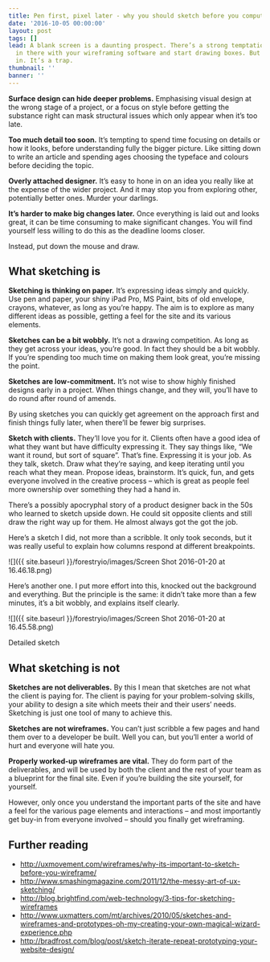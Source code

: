 ```yaml
---
title: Pen first, pixel later - why you should sketch before you computer
date: '2016-10-05 00:00:00'
layout: post
tags: []
lead: A blank screen is a daunting prospect. There’s a strong temptation to get right
  in there with your wireframing software and start drawing boxes. But don’t give
  in. It’s a trap.
thumbnail: ''
banner: ''
---
```

**Surface design can hide deeper problems.** Emphasising visual design at the wrong stage of a project, or a focus on style before getting the substance right can mask structural issues which only appear when it’s too late.

**Too much detail too soon.** It’s tempting to spend time focusing on details or how it looks, before understanding fully the bigger picture. Like sitting down to write an article and spending ages choosing the typeface and colours before deciding the topic.

**Overly attached designer.** It’s easy to hone in on an idea you really like at the expense of the wider project. And it may stop you from exploring other, potentially better ones. Murder your darlings.

**It’s harder to make big changes later.** Once everything is laid out and looks great, it can be time consuming to make significant changes. You will find yourself less willing to do this as the deadline looms closer.

Instead, put down the mouse and draw.

## What sketching is

**Sketching is thinking on paper.** It’s expressing ideas simply and quickly. Use pen and paper, your shiny iPad Pro, MS Paint, bits of old envelope, crayons, whatever, as long as you’re happy. The aim is to explore as many different ideas as possible, getting a feel for the site and its various elements.

**Sketches can be a bit wobbly.** It’s not a drawing competition. As long as they get across your ideas, you’re good. In fact they should be a bit wobbly. If you’re spending too much time on making them look great, you’re missing the point.

**Sketches are low-commitment.** It’s not wise to show highly finished designs early in a project. When things change, and they will, you’ll have to do round after round of amends.

By using sketches you can quickly get agreement on the approach first and finish things fully later, when there’ll be fewer big surprises.

**Sketch with clients.** They’ll love you for it. Clients often have a good idea of what they want but have difficulty expressing it. They say things like, “We want it round, but sort of square”. That’s fine. Expressing it is your job. As they talk, sketch. Draw what they’re saying, and keep iterating until you reach what they mean. Propose ideas, brainstorm. It’s quick, fun, and gets everyone involved in the creative process – which is great as people feel more ownership over something they had a hand in.

There’s a possibly apocryphal story of a product designer back in the 50s who learned to sketch upside down. He could sit opposite clients and still draw the right way up for them. He almost always got the got the job.

Here’s a sketch I did, not more than a scribble. It only took seconds, but it was really useful to explain how columns respond at different breakpoints.

![]({{ site.baseurl }}/forestryio/images/Screen Shot 2016-01-20 at 16.46.18.png)

Here’s another one. I put more effort into this, knocked out the background and everything. But the principle is the same: it didn’t take more than a few minutes, it’s a bit wobbly, and explains itself clearly.

![]({{ site.baseurl }}/forestryio/images/Screen Shot 2016-01-20 at 16.45.58.png)

Detailed sketch

## What sketching is not

**Sketches are not deliverables.** By this I mean that sketches are not what the client is paying for. The client is paying for your problem-solving skills, your ability to design a site which meets their and their users’ needs. Sketching is just one tool of many to achieve this.
 
**Sketches are not wireframes.** You can’t just scribble a few pages and hand them over to a developer be built. Well you can, but you’ll enter a world of hurt and everyone will hate you.

**Properly worked-up wireframes are vital.** They do form part of the deliverables, and will be used by both the client and the rest of your team as a blueprint for the final site. Even if you’re building the site yourself, for yourself.

However, only once you understand the important parts of the site and have a feel for the various page elements and interactions – and most importantly get buy-in from everyone involved – should you finally get wireframing.

## Further reading

- http://uxmovement.com/wireframes/why-its-important-to-sketch-before-you-wireframe/
- http://www.smashingmagazine.com/2011/12/the-messy-art-of-ux-sketching/
- http://blog.brightfind.com/web-technology/3-tips-for-sketching-wireframes
- http://www.uxmatters.com/mt/archives/2010/05/sketches-and-wireframes-and-prototypes-oh-my-creating-your-own-magical-wizard-experience.php
- http://bradfrost.com/blog/post/sketch-iterate-repeat-prototyping-your-website-design/